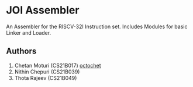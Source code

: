 # JOI Assembler

An Assembler for the RISCV-32I Instruction set.
Includes Modules for basic Linker and Loader.

## Authors

1. Chetan Moturi (CS21B017) [octochet](https://github.com/octochet)
2. Nithin Chepuri (CS21B039)
3. Thota Rajeev (CS21B049)
